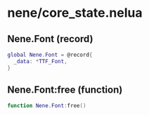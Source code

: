 # nene/core_state.nelua
## Nene.Font (record)
```lua
global Nene.Font = @record{
  _data: *TTF_Font,
}
```

## Nene.Font:free (function)
```lua
function Nene.Font:free()
```

